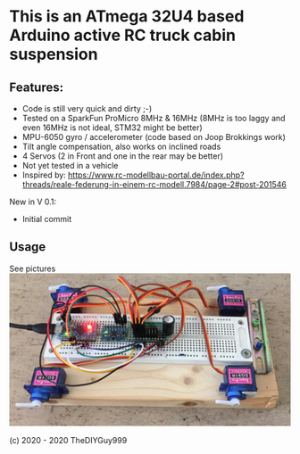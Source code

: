 # This is an ATmega 32U4 based Arduino active RC truck cabin suspension

## Features:
- Code is still very quick and dirty ;-)
- Tested on a SparkFun ProMicro 8MHz & 16MHz (8MHz is too laggy and even 16MHz is not ideal, STM32 might be better)
- MPU-6050 gyro / accelerometer (code based on Joop Brokkings work)
- Tilt angle compensation, also works on inclined roads
- 4 Servos (2 in Front and one in the rear may be better)
- Not yet tested in a vehicle
- Inspired by: https://www.rc-modellbau-portal.de/index.php?threads/reale-federung-in-einem-rc-modell.7984/page-2#post-201546


New in V 0.1:
- Initial commit

## Usage

See pictures
![](https://github.com/TheDIYGuy999/Micro_Suspension/blob/master/testRig.jpg)

(c) 2020 - 2020 TheDIYGuy999
